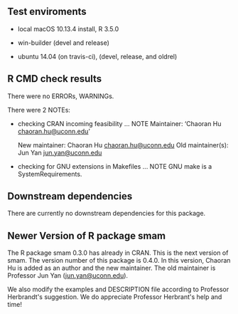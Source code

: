 ## Test enviroments

* local macOS 10.13.4 install, R 3.5.0

* win-builder (devel and release)

* ubuntu 14.04 (on travis-ci), (devel, release, and oldrel)


## R CMD check results
There were no ERRORs, WARNINGs.

There were 2 NOTEs:

* checking CRAN incoming feasibility ... NOTE
  Maintainer: ‘Chaoran Hu <chaoran.hu@uconn.edu>’

  New maintainer:
    Chaoran Hu <chaoran.hu@uconn.edu>
  Old maintainer(s):
    Jun Yan <jun.yan@uconn.edu>

* checking for GNU extensions in Makefiles ... NOTE
  GNU make is a SystemRequirements.



## Downstream dependencies

There are currently no downstream dependencies for this package.


## Newer Version of R package smam

The R package smam 0.3.0 has already in CRAN. This is the next version of smam. The version number of this package is 0.4.0. In this version, Chaoran Hu is added as an author and the new maintainer. The old maintainer is Professor Jun Yan (jun.yan@uconn.edu).

We also modify the examples and DESCRIPTION file according to Professor Herbrandt's suggestion. We do appreciate Professor Herbrant's help and time!
